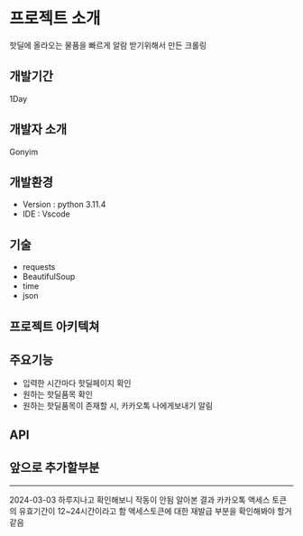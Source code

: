 # 프로젝트 소개
핫딜에 올라오는 물품을 빠르게 알람 받기위해서 만든 크롤링

## 개발기간
1Day

## 개발자 소개
Gonyim

## 개발환경
- Version : python 3.11.4
- IDE : Vscode

## 기술
- requests
- BeautifulSoup
- time
- json

## 프로젝트 아키텍쳐

## 주요기능
- 입력한 시간마다 핫딜페이지 확인
- 원하는 핫딜품목 확인
- 원하는 핫딜품목이 존재할 시, 카카오톡 나에게보내기 알림

## API

## 앞으로 추가할부분


----------------------------------

2024-03-03
하루지나고 확인해보니 작동이 안됨
알아본 결과 카카오톡 액세스 토큰의 유효기간이 12~24시간이라고 함
액세스토큰에 대한 재발급 부분을 확인해봐야 할거 같음